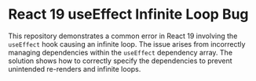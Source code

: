 # React 19 useEffect Infinite Loop Bug

This repository demonstrates a common error in React 19 involving the `useEffect` hook causing an infinite loop.  The issue arises from incorrectly managing dependencies within the `useEffect` dependency array.  The solution shows how to correctly specify the dependencies to prevent unintended re-renders and infinite loops.